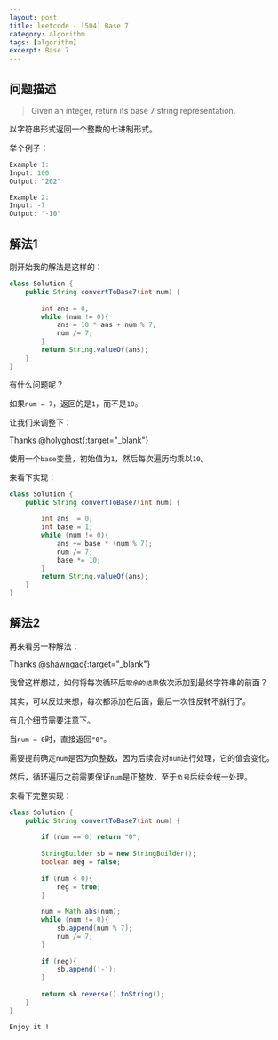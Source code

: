 ```yaml
---
layout: post
title: leetcode - [504] Base 7
category: algorithm
tags: [algorithm]
excerpt: Base 7
---
```


## 问题描述  

> Given an integer, return its base 7 string representation.  

以字符串形式返回一个整数的七进制形式。  

举个例子：  

``` java
Example 1:
Input: 100
Output: "202"

Example 2:
Input: -7
Output: "-10"
```


## 解法1  

刚开始我的解法是这样的：  

``` java
class Solution {
    public String convertToBase7(int num) {
        
        int ans = 0;
        while (num != 0){
            ans = 10 * ans + num % 7;
            num /= 7;
        }
        return String.valueOf(ans);
    }
}
```

有什么问题呢？  

如果`num = 7`，返回的是`1`，而不是`10`。  

让我们来调整下：  

Thanks [@holyghost](https://leetcode.com/problems/base-7/discuss/98379/my-java-solution-wo-string-helper){:target="_blank"}  

使用一个`base`变量，初始值为`1`，然后每次遍历均乘以`10`。  


来看下实现：  


``` java
class Solution {
    public String convertToBase7(int num) {
        
        int ans  = 0;
        int base = 1;
        while (num != 0){
            ans += base * (num % 7);
            num /= 7;
            base *= 10;
        }
        return String.valueOf(ans);
    }
}
```



## 解法2  

再来看另一种解法：  

Thanks [@shawngao](https://leetcode.com/problems/base-7/discuss/98363/Verbose-Java-Solution){:target="_blank"}  

我曾这样想过，如何将每次循环后`取余的结果`依次添加到最终字符串的前面？  

其实，可以反过来想，每次都添加在后面，最后一次性反转不就行了。  

有几个细节需要注意下。  

当`num = 0`时，直接返回`"0"`。  

需要提前确定`num`是否为负整数，因为后续会对`num`进行处理，它的值会变化。  

然后，循环遍历之前需要保证`num`是正整数，至于`负号`后续会统一处理。  


来看下完整实现：  

``` java
class Solution {
    public String convertToBase7(int num) {
        
        if (num == 0) return "0";
            
        StringBuilder sb = new StringBuilder();
        boolean neg = false;
        
        if (num < 0){
            neg = true;
        }
        
        num = Math.abs(num);
        while (num != 0){
            sb.append(num % 7);
            num /= 7;
        }
        
        if (neg){
            sb.append('-');
        }
        
        return sb.reverse().toString();
    }
}
```

`Enjoy it ! `
